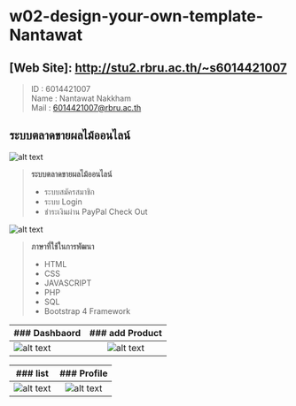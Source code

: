 # w02-design-your-own-template-Nantawat
## [Web Site]: http://stu2.rbru.ac.th/~s6014421007
> ID : 6014421007 <br>
> Name : Nantawat Nakkham <br>
> Mail : 6014421007@rbru.ac.th <br>




## ระบบตลาดขายผลไม้ออนไลน์
![alt text](https://sv1.picz.in.th/images/2019/01/22/Tdtk5f.png)
> **ระบบตลาดขายผลไม้ออนไลน์**
> - ระบบสมัครสมาชิก
> - ระบบ Login
> - ชำระเงินผ่าน PayPal Check Out 




![alt text](https://sv1.picz.in.th/images/2019/01/22/Tdtx5P.png)
> **ภาษาที่ใช้ในการพัฒนา**
> - HTML
> - CSS
> - JAVASCRIPT
> - PHP
> - SQL
> - Bootstrap 4 Framework

|### Dashbaord|### add Product|
|----------|:---------:|
|![alt text](https://sv1.picz.in.th/images/2019/01/22/Td5Cjg.png)|![alt text](https://sv1.picz.in.th/images/2019/01/22/Td529n.png)|

|### list|### Profile|
|----------|:---------:|
|![alt text](https://sv1.picz.in.th/images/2019/01/22/Td5uvW.png)|![alt text](https://sv1.picz.in.th/images/2019/01/22/Td5nN2.png)|






